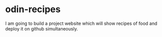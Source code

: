 # odin-recipes

I am going to build a project website which will show recipes of food and deploy it on github simultaneously.